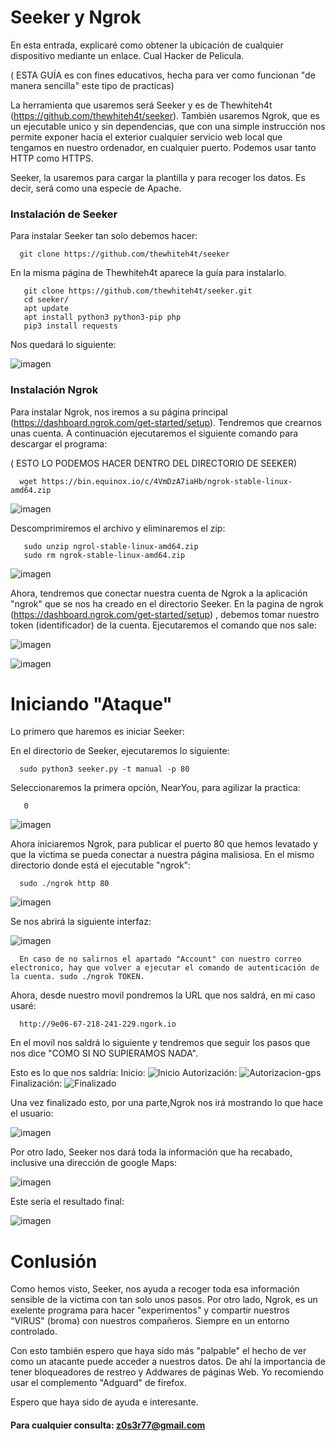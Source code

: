 # Seeker y Ngrok

En esta entrada, explicaré como obtener la ubicación de cualquier dispositivo mediante un enlace. Cual Hacker de Pelicula.

( ESTA GUÍA es con fines educativos, hecha para ver como funcionan  "de manera sencilla"  este tipo de practicas)

La herramienta que usaremos será Seeker y es de Thewhiteh4t (https://github.com/thewhiteh4t/seeker). También usaremos Ngrok, que es un ejecutable unico y sin dependencias, que con una simple instrucción nos permite exponer hacia el exterior cualquier servicio web local que tengamos en nuestro ordenador, en cualquier puerto.  Podemos usar tanto HTTP como HTTPS.

Seeker, la usaremos para cargar la plantilla y para recoger los datos. Es decir, será como una especie de Apache.

### Instalación de Seeker

Para instalar Seeker tan solo debemos hacer:

      git clone https://github.com/thewhiteh4t/seeker
      
En la misma página de Thewhiteh4t aparece la guía para instalarlo. 

       git clone https://github.com/thewhiteh4t/seeker.git
       cd seeker/
       apt update 
       apt install python3 python3-pip php
       pip3 install requests
       
Nos quedará lo siguiente:

![imagen](https://user-images.githubusercontent.com/80277545/147465928-acac511f-b1b3-481e-95f2-16abcb742ae9.png)

### Instalación Ngrok 

Para instalar Ngrok, nos iremos a su página principal (https://dashboard.ngrok.com/get-started/setup). Tendremos que crearnos unas cuenta. A continuación ejecutaremos el siguiente comando para descargar el programa:

( ESTO LO PODEMOS HACER DENTRO DEL DIRECTORIO DE SEEKER)

      wget https://bin.equinox.io/c/4VmDzA7iaHb/ngrok-stable-linux-amd64.zip
      
 ![imagen](https://user-images.githubusercontent.com/80277545/147466317-c15ffc13-1122-4869-bafb-4c2a5ee8b7c4.png)

Descomprimiremos el archivo y eliminaremos el zip:

       sudo unzip ngrol-stable-linux-amd64.zip
       sudo rm ngrok-stable-linux-amd64.zip
     
![imagen](https://user-images.githubusercontent.com/80277545/147466452-b043e321-6ffb-4510-9418-da2c1b3079ed.png)

Ahora, tendremos que conectar nuestra cuenta de Ngrok a la aplicación "ngrok" que se nos ha creado en el directorio Seeker. En la pagina de ngrok (https://dashboard.ngrok.com/get-started/setup) , debemos tomar nuestro token (identificador) de la cuenta. Ejecutaremos el comando que nos sale:

![imagen](https://user-images.githubusercontent.com/80277545/147466704-4ced354f-ab56-438f-a23f-cca99d30de63.png)

![imagen](https://user-images.githubusercontent.com/80277545/147466776-5ea65e5b-1809-4e5d-96f7-a3b554b5a11a.png)

# Iniciando "Ataque"

Lo primero que haremos es iniciar Seeker:

En el directorio de Seeker, ejecutaremos lo siguiente:

      sudo python3 seeker.py -t manual -p 80 

Seleccionaremos la primera opción, NearYou, para agilizar la practica:

       0
 
 ![imagen](https://user-images.githubusercontent.com/80277545/147467077-9722928d-398f-413a-8103-b0a660761379.png)

Ahora iniciaremos Ngrok, para publicar el puerto 80 que hemos levatado y que la victima se pueda conectar a nuestra página malisiosa. En el mismo directorio donde está el ejecutable "ngrok":

      sudo ./ngrok http 80

![imagen](https://user-images.githubusercontent.com/80277545/147467324-1b478df1-c279-4633-b504-4e213bb7cfaf.png)

Se nos abrirá la siguiente interfaz:

![imagen](https://user-images.githubusercontent.com/80277545/147467589-28774ab8-1bb7-4d52-a6df-bcee08ac0cf1.png)

      En caso de no salirnos el apartado "Account" con nuestro correo electronico, hay que volver a ejecutar el comando de autenticación de la cuenta. sudo ./ngrok TOKEN. 

Ahora, desde nuestro movil pondremos la URL que nos saldrá, en mi caso usaré:

      http://9e06-67-218-241-229.ngork.io

En el movil nos saldrá lo siguiente y tendremos que seguir los pasos que nos dice "COMO SI NO SUPIERAMOS NADA". 

Esto es lo que nos saldría:
Inicio:
![Inicio](https://user-images.githubusercontent.com/80277545/147468027-4c7474b4-5f35-4141-b14d-3583a2936b12.jpeg)
Autorización:
![Autorizacion-gps](https://user-images.githubusercontent.com/80277545/147468047-b00beac4-d7b0-49b6-be5a-17a21eb4d11e.jpeg)
Finalización:
![Finalizado](https://user-images.githubusercontent.com/80277545/147468064-74aa4c18-bd43-4437-91fc-3656f7f469bd.jpeg)

Una vez finalizado esto, por una parte,Ngrok nos irá mostrando lo que hace el usuario:

![imagen](https://user-images.githubusercontent.com/80277545/147468159-dd8d0b00-e4a1-4216-ad50-e2d75dcc8655.png)

Por otro lado, Seeker nos dará toda la información que ha recabado, inclusive una dirección de google Maps:

![imagen](https://user-images.githubusercontent.com/80277545/147468310-24d717c5-c123-4687-8902-f5a9c67b8599.png)

Este sería el resultado final:

![imagen](https://user-images.githubusercontent.com/80277545/147468374-7c4312bc-48d0-43ac-8c53-dda4065a6380.png)

# Conlusión

Como hemos visto, Seeker, nos ayuda a recoger toda esa información sensible de la victima con tan solo unos pasos. Por otro lado, Ngrok, es un exelente programa para hacer "experimentos" y compartir nuestros "VIRUS" (broma) con nuestros compañeros. Siempre en un entorno controlado. 

Con esto también espero que haya sido más "palpable" el hecho de ver como un atacante puede acceder a nuestros datos. De ahí la importancia de tener bloqueadores de restreo y Addwares de páginas Web. Yo recomiendo usar el complemento "Adguard" de firefox. 

Espero que haya sido de ayuda e interesante. 

#### Para cualquier consulta: z0s3r77@gmail.com






